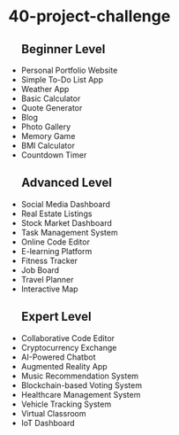 # 40-project-challenge

<div>
<ul>
    <h2>Beginner Level</h2>
    <li>Personal Portfolio Website</li>
    <li>Simple To-Do List App</li>
    <li>Weather App</li>
    <li>Basic Calculator</li>
    <li>Quote Generator</li>
    <li>Blog</li>
    <li>Photo Gallery</li>
    <li>Memory Game</li>
    <li>BMI Calculator</li>
    <li>Countdown Timer</li>
</ul>

<ul>
    <h2>Advanced Level</h2>
    <li>Social Media Dashboard</li>
    <li>Real Estate Listings</li>
    <li>Stock Market Dashboard</li>
    <li>Task Management System</li>
    <li>Online Code Editor</li>
    <li>E-learning Platform</li>
    <li>Fitness Tracker</li>
    <li>Job Board</li>
    <li>Travel Planner</li>
    <li>Interactive Map</li>
</ul>

<ul>
    <h2>Expert Level</h2>
    <li>Collaborative Code Editor</li>
    <li>Cryptocurrency Exchange</li>
    <li>AI-Powered Chatbot</li>
    <li>Augmented Reality App</li>
    <li>Music Recommendation System</li>
    <li>Blockchain-based Voting System</li>
    <li>Healthcare Management System</li>
    <li>Vehicle Tracking System</li>
    <li>Virtual Classroom</li>
    <li>IoT Dashboard</li>
</ul>

</div>